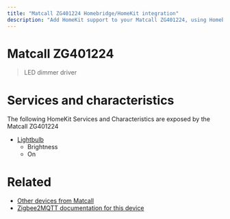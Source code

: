 ```yaml
---
title: "Matcall ZG401224 Homebridge/HomeKit integration"
description: "Add HomeKit support to your Matcall ZG401224, using Homebridge, Zigbee2MQTT and homebridge-z2m."
---
```

<!---
This file has been GENERATED using src/docgen/docgen.ts
DO NOT EDIT THIS FILE MANUALLY!
-->
# Matcall ZG401224
> LED dimmer driver


# Services and characteristics
The following HomeKit Services and Characteristics are exposed by
the Matcall ZG401224

* [Lightbulb](../../light.md)
  * Brightness
  * On


# Related
* [Other devices from Matcall](../index.md#matcall)
* [Zigbee2MQTT documentation for this device](https://www.zigbee2mqtt.io/devices/ZG401224.html)